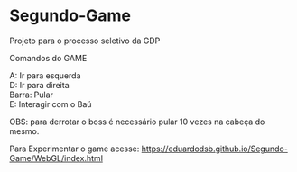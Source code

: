 # Segundo-Game
Projeto para o processo seletivo da GDP

Comandos do GAME <br>

A: Ir para esquerda <br>
D: Ir para direita <br>
Barra: Pular <br>
E: Interagir com o Baú <br>

OBS: para derrotar o boss é necessário pular 10 vezes na cabeça do mesmo. 

Para Experimentar o game acesse: https://eduardodsb.github.io/Segundo-Game/WebGL/index.html
